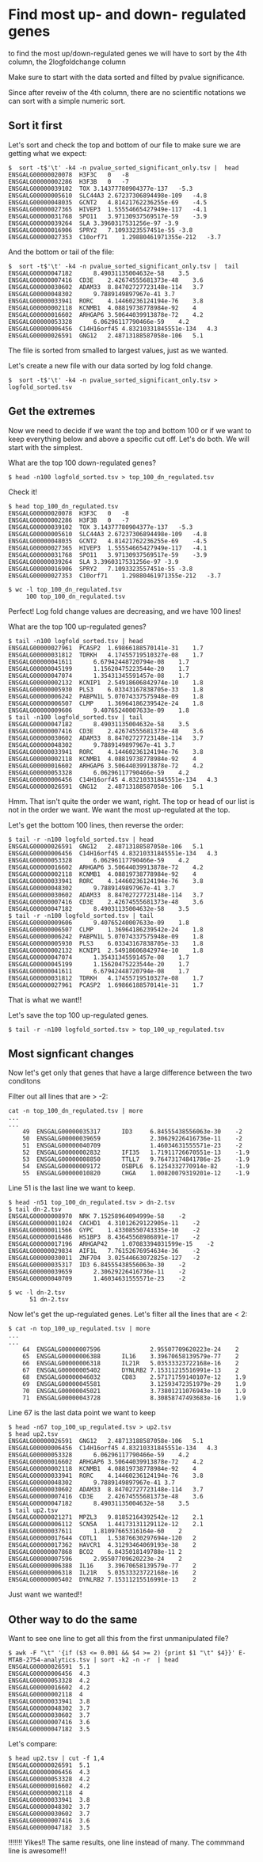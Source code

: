 # Find most up- and down- regulated genes

to find the most up/down-regulated genes we will have to sort by the 4th column, the 2logfoldchange column

Make sure to start with the data sorted and filted by pvalue significance. 

Since after reveiw of the 4th column, there are no scientific notations we can sort with a simple numeric sort.

## Sort it first
Let's sort and check the top and bottom of our file to make sure we are getting what we expect:
```
$  sort -t$'\t' -k4 -n pvalue_sorted_significant_only.tsv |  head
ENSGALG00000020078	H3F3C	0	-8
ENSGALG00000002286	H3F3B	0	-7
ENSGALG00000039102	TOX	3.14377780904377e-137	-5.3
ENSGALG00000005610	SLC44A3	2.67237306894498e-109	-4.8
ENSGALG00000048035	GCNT2	4.81421762236255e-69	-4.5
ENSGALG00000027365	HIVEP3	1.55554665427949e-117	-4.1
ENSGALG00000031768	SPO11	3.97130937569517e-59	-3.9
ENSGALG00000039264	SLA	3.3960317531256e-97	-3.9
ENSGALG00000016906	SPRY2	7.1093323557451e-55	-3.8
ENSGALG00000027353	C10orf71	1.29880461971355e-212	-3.7
```

And the bottom or tail of the file:
```
$  sort -t$'\t' -k4 -n pvalue_sorted_significant_only.tsv |  tail
ENSGALG00000047182		8.49031135004632e-58	3.5
ENSGALG00000007416	CD3E	2.42674555681373e-48	3.6
ENSGALG00000030602	ADAM33	8.84702727723148e-114	3.7
ENSGALG00000048302		9.7889149897967e-41	3.7
ENSGALG00000033941	RORC	4.14460236124194e-76	3.8
ENSGALG00000002118	KCNMB1	4.08819738778984e-92	4
ENSGALG00000016602	ARHGAP6	3.50644039913878e-72	4.2
ENSGALG00000053328		6.06296117790466e-59	4.2
ENSGALG00000006456	C14H16orf45	4.83210331845551e-134	4.3
ENSGALG00000026591	GNG12	2.48713188587058e-106	5.1
```
The file is sorted from smalled to largest values, just as we wanted.

Let's create a new file with our data sorted by log fold change.
```
$  sort -t$'\t' -k4 -n pvalue_sorted_significant_only.tsv > logfold_sorted.tsv
```

## Get the extremes

Now we need to decide if we want the top and bottom 100 or if we want to keep everything below and above a specific cut off. Let's do both. We will start with the simplest.

What are the top 100 down-regulated genes?
```
$ head -n100 logfold_sorted.tsv > top_100_dn_regulated.tsv 
```

Check it!
```
$ head top_100_dn_regulated.tsv
ENSGALG00000020078	H3F3C	0	-8
ENSGALG00000002286	H3F3B	0	-7
ENSGALG00000039102	TOX	3.14377780904377e-137	-5.3
ENSGALG00000005610	SLC44A3	2.67237306894498e-109	-4.8
ENSGALG00000048035	GCNT2	4.81421762236255e-69	-4.5
ENSGALG00000027365	HIVEP3	1.55554665427949e-117	-4.1
ENSGALG00000031768	SPO11	3.97130937569517e-59	-3.9
ENSGALG00000039264	SLA	3.3960317531256e-97	-3.9
ENSGALG00000016906	SPRY2	7.1093323557451e-55	-3.8
ENSGALG00000027353	C10orf71	1.29880461971355e-212	-3.7

$ wc -l top_100_dn_regulated.tsv
     100 top_100_dn_regulated.tsv
```
Perfect! Log fold change values are decreasing, and we have 100 lines!


What are the top 100 up-regulated genes?
```
$ tail -n100 logfold_sorted.tsv | head
ENSGALG00000027961	PCASP2	1.69866188570141e-31	1.7
ENSGALG00000031812	TDRKH	4.17455719510327e-08	1.7
ENSGALG00000041611		6.67942448720794e-08	1.7
ENSGALG00000045199		1.15620475223544e-20	1.7
ENSGALG00000047074		1.35431345591457e-08	1.7
ENSGALG00000002132	KCNIP1	2.54918606842974e-10	1.8
ENSGALG00000005930	PLS3	6.03343167838705e-33	1.8
ENSGALG00000006242	PABPN1L	5.07074337575948e-09	1.8
ENSGALG00000006507	CLMP	1.36964186239542e-24	1.8
ENSGALG00000009606		9.40765240007633e-09	1.8
$ tail -n100 logfold_sorted.tsv | tail
ENSGALG00000047182		8.49031135004632e-58	3.5
ENSGALG00000007416	CD3E	2.42674555681373e-48	3.6
ENSGALG00000030602	ADAM33	8.84702727723148e-114	3.7
ENSGALG00000048302		9.7889149897967e-41	3.7
ENSGALG00000033941	RORC	4.14460236124194e-76	3.8
ENSGALG00000002118	KCNMB1	4.08819738778984e-92	4
ENSGALG00000016602	ARHGAP6	3.50644039913878e-72	4.2
ENSGALG00000053328		6.06296117790466e-59	4.2
ENSGALG00000006456	C14H16orf45	4.83210331845551e-134	4.3
ENSGALG00000026591	GNG12	2.48713188587058e-106	5.1
```
Hmm. That isn't quite the order we want, right. The top or head of our list is not in the order we want. We want the most up-regulated at the top.

Let's get the bottom 100 lines, then reverse the order:
```
$ tail -r -n100 logfold_sorted.tsv | head
ENSGALG00000026591	GNG12	2.48713188587058e-106	5.1
ENSGALG00000006456	C14H16orf45	4.83210331845551e-134	4.3
ENSGALG00000053328		6.06296117790466e-59	4.2
ENSGALG00000016602	ARHGAP6	3.50644039913878e-72	4.2
ENSGALG00000002118	KCNMB1	4.08819738778984e-92	4
ENSGALG00000033941	RORC	4.14460236124194e-76	3.8
ENSGALG00000048302		9.7889149897967e-41	3.7
ENSGALG00000030602	ADAM33	8.84702727723148e-114	3.7
ENSGALG00000007416	CD3E	2.42674555681373e-48	3.6
ENSGALG00000047182		8.49031135004632e-58	3.5
$ tail -r -n100 logfold_sorted.tsv | tail
ENSGALG00000009606		9.40765240007633e-09	1.8
ENSGALG00000006507	CLMP	1.36964186239542e-24	1.8
ENSGALG00000006242	PABPN1L	5.07074337575948e-09	1.8
ENSGALG00000005930	PLS3	6.03343167838705e-33	1.8
ENSGALG00000002132	KCNIP1	2.54918606842974e-10	1.8
ENSGALG00000047074		1.35431345591457e-08	1.7
ENSGALG00000045199		1.15620475223544e-20	1.7
ENSGALG00000041611		6.67942448720794e-08	1.7
ENSGALG00000031812	TDRKH	4.17455719510327e-08	1.7
ENSGALG00000027961	PCASP2	1.69866188570141e-31	1.7
```
That is what we want!!

Let's save the top 100 up-regulated genes.
```
$ tail -r -n100 logfold_sorted.tsv > top_100_up_regulated.tsv
```


## Most signficant changes
Now let's get only that genes that have a large difference between the two conditons


Filter out all lines that are > -2:
```
cat -n top_100_dn_regulated.tsv | more
...
...
    49  ENSGALG00000035317      ID3     6.84555438556063e-30    -2
    50  ENSGALG00000039659              2.30629226416736e-11    -2
    51  ENSGALG00000040709              1.46034631555571e-23    -2
    52  ENSGALG00000002832      IFI35   1.71911726670551e-13    -1.9
    53  ENSGALG00000008850      TTLL7   9.76473174841786e-25    -1.9
    54  ENSGALG00000009172      OSBPL6  6.1254332770914e-82     -1.9
    55  ENSGALG00000010820      CHGA    1.00820079319201e-12    -1.9
```
Line 51 is the last line we want to keep.

```
$ head -n51 top_100_dn_regulated.tsv > dn-2.tsv
$ tail dn-2.tsv
ENSGALG00000008970	NRK	7.15258964094999e-58	-2
ENSGALG00000011024	CACHD1	4.31012629122905e-11	-2
ENSGALG00000011566	GYPC	1.43308550743335e-10	-2
ENSGALG00000016486	HS1BP3	8.43645568986891e-17	-2
ENSGALG00000017196	ARHGAP42	1.07083394031599e-15	-2
ENSGALG00000029834	AIF1L	7.76152676954634e-36	-2
ENSGALG00000030011	ZNF704	3.02544663072825e-127	-2
ENSGALG00000035317	ID3	6.84555438556063e-30	-2
ENSGALG00000039659		2.30629226416736e-11	-2
ENSGALG00000040709		1.46034631555571e-23	-2

$ wc -l dn-2.tsv
      51 dn-2.tsv
```


Now let's get the up-regulated genes.
Let's filter all the lines that are < 2:
```
$ cat -n top_100_up_regulated.tsv | more
...
...
    64  ENSGALG00000007596              2.95507709620223e-24    2
    65  ENSGALG00000006388      IL16    3.39670658139579e-77    2
    66  ENSGALG00000006318      IL21R   5.03533323722168e-16    2
    67  ENSGALG00000005402      DYNLRB2 7.15311215516991e-13    2
    68  ENSGALG00000046032      CD83    2.57171759140107e-12    1.9
    69  ENSGALG00000045581              3.12593472351979e-29    1.9
    70  ENSGALG00000045021              3.73801211076943e-10    1.9
    71  ENSGALG00000043728              8.30858747493683e-16    1.9
``` 
Line 67 is the last data point we want to keep

```
$ head -n67 top_100_up_regulated.tsv > up2.tsv
$ head up2.tsv
ENSGALG00000026591	GNG12	2.48713188587058e-106	5.1
ENSGALG00000006456	C14H16orf45	4.83210331845551e-134	4.3
ENSGALG00000053328		6.06296117790466e-59	4.2
ENSGALG00000016602	ARHGAP6	3.50644039913878e-72	4.2
ENSGALG00000002118	KCNMB1	4.08819738778984e-92	4
ENSGALG00000033941	RORC	4.14460236124194e-76	3.8
ENSGALG00000048302		9.7889149897967e-41	3.7
ENSGALG00000030602	ADAM33	8.84702727723148e-114	3.7
ENSGALG00000007416	CD3E	2.42674555681373e-48	3.6
ENSGALG00000047182		8.49031135004632e-58	3.5
$ tail up2.tsv
ENSGALG00000021271	MPZL3	9.81852164392542e-12	2.1
ENSGALG00000006112	SCN5A	1.44173131129112e-12	2.1
ENSGALG00000037611		1.81097665316164e-60	2
ENSGALG00000017644	COTL1	1.53876630297694e-120	2
ENSGALG00000017362	HAVCR1	4.31293464069193e-38	2
ENSGALG00000007868	BCO2	6.8435018149788e-11	2
ENSGALG00000007596		2.95507709620223e-24	2
ENSGALG00000006388	IL16	3.39670658139579e-77	2
ENSGALG00000006318	IL21R	5.03533323722168e-16	2
ENSGALG00000005402	DYNLRB2	7.15311215516991e-13	2

```
Just want we wanted!!


## Other way to do the same

Want to see one line to get all this from the first unmanipulated file?
```
$ awk -F "\t" '{if ($3 <= 0.001 && $4 >= 2) {print $1 "\t" $4}}' E-MTAB-2754-analytics.tsv | sort -k2 -n -r  | head
ENSGALG00000026591	5.1
ENSGALG00000006456	4.3
ENSGALG00000053328	4.2
ENSGALG00000016602	4.2
ENSGALG00000002118	4
ENSGALG00000033941	3.8
ENSGALG00000048302	3.7
ENSGALG00000030602	3.7
ENSGALG00000007416	3.6
ENSGALG00000047182	3.5
```
Let's compare:
```
$ head up2.tsv | cut -f 1,4
ENSGALG00000026591	5.1
ENSGALG00000006456	4.3
ENSGALG00000053328	4.2
ENSGALG00000016602	4.2
ENSGALG00000002118	4
ENSGALG00000033941	3.8
ENSGALG00000048302	3.7
ENSGALG00000030602	3.7
ENSGALG00000007416	3.6
ENSGALG00000047182	3.5

```

!!!!!!! Yikes!! The same results, one line instead of many. The commmand line is awesome!!!
